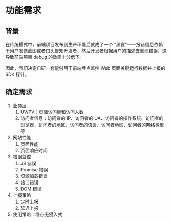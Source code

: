 # 功能需求

## 背景

在传统模式中，前端项目发布到生产环境后就成了一个 “黑盒”——报错信息依赖于用户发送截图或者口头告知开发者，然后开发者根据用户的描述去重现错误，这导致前端项目 debug 的效率十分低下。

因此，我们决定自研一套能够用于前端埋点监控 Web 页面关键运行数据并上报的 SDK 探针。

## 确定需求

1. 业务层
   1. UV/PV：页面访问量和访问人数
   2. 访问者信息：访问者的 IP、访问者的 UA、访问者的操作系统、访问者的浏览器、访问者的地区、访问者的语言、访问者地区、访问者的网络类型等
2. 网站性能
   1. 页面性能
   2. 页面响应时间
3. 错误监控
   1. JS 错误
   2. Promise 错误
   3. 资源加载错误
   4. 接口错误
   5. DOM 错误
4. 上报策略
   1. 定时上报
   2. 延迟上报
5. 使用策略：埋点无侵入式


